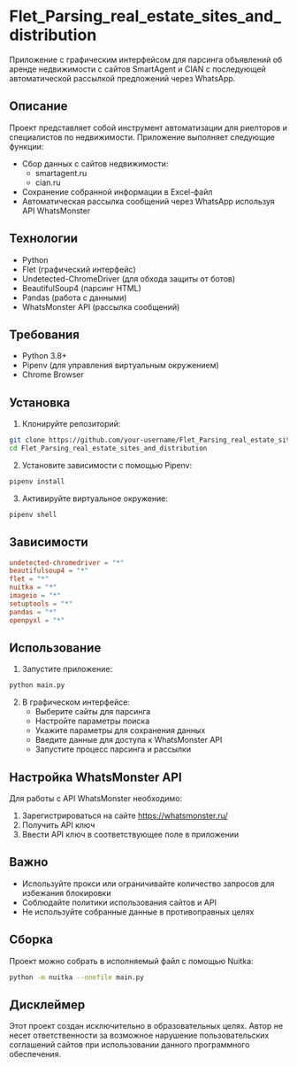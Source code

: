 # Flet_Parsing_real_estate_sites_and_distribution

Приложение с графическим интерфейсом для парсинга объявлений об аренде недвижимости с сайтов SmartAgent и CIAN с последующей автоматической рассылкой предложений через WhatsApp.

## Описание

Проект представляет собой инструмент автоматизации для риелторов и специалистов по недвижимости. Приложение выполняет следующие функции:

- Сбор данных с сайтов недвижимости:
  - smartagent.ru
  - cian.ru
- Сохранение собранной информации в Excel-файл
- Автоматическая рассылка сообщений через WhatsApp используя API WhatsMonster

## Технологии

- Python
- Flet (графический интерфейс)
- Undetected-ChromeDriver (для обхода защиты от ботов)
- BeautifulSoup4 (парсинг HTML)
- Pandas (работа с данными)
- WhatsMonster API (рассылка сообщений)

## Требования

- Python 3.8+
- Pipenv (для управления виртуальным окружением)
- Chrome Browser

## Установка

1. Клонируйте репозиторий:
```bash
git clone https://github.com/your-username/Flet_Parsing_real_estate_sites_and_distribution.git
cd Flet_Parsing_real_estate_sites_and_distribution
```

2. Установите зависимости с помощью Pipenv:
```bash
pipenv install
```

3. Активируйте виртуальное окружение:
```bash
pipenv shell
```

## Зависимости

```toml
undetected-chromedriver = "*"
beautifulsoup4 = "*"
flet = "*"
nuitka = "*"
imageio = "*"
setuptools = "*"
pandas = "*"
openpyxl = "*"
```

## Использование

1. Запустите приложение:
```bash
python main.py
```

2. В графическом интерфейсе:
   - Выберите сайты для парсинга
   - Настройте параметры поиска
   - Укажите параметры для сохранения данных
   - Введите данные для доступа к WhatsMonster API
   - Запустите процесс парсинга и рассылки

## Настройка WhatsMonster API

Для работы с API WhatsMonster необходимо:
1. Зарегистрироваться на сайте https://whatsmonster.ru/
2. Получить API ключ
3. Ввести API ключ в соответствующее поле в приложении

## Важно

- Используйте прокси или ограничивайте количество запросов для избежания блокировки
- Соблюдайте политики использования сайтов и API
- Не используйте собранные данные в противоправных целях

## Сборка

Проект можно собрать в исполняемый файл с помощью Nuitka:

```bash
python -m nuitka --onefile main.py
```

## Дисклеймер

Этот проект создан исключительно в образовательных целях. Автор не несет ответственности за возможное нарушение пользовательских соглашений сайтов при использовании данного программного обеспечения.